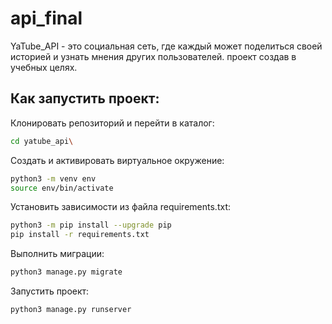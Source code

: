 # api_final
YaTube_API - это социальная сеть, где каждый может поделиться своей историей и 
узнать мнения других пользователей. 
проект создав в учебных целях. 

## Как запустить проект:
Клонировать репозиторий и перейти в каталог:

```bash
cd yatube_api\
```

Cоздать и активировать виртуальное окружение:

```bash
python3 -m venv env
source env/bin/activate
```
Установить зависимости из файла requirements.txt:
```bash
python3 -m pip install --upgrade pip
pip install -r requirements.txt
```
Выполнить миграции:
```bash
python3 manage.py migrate
```
Запустить проект:
```bash
python3 manage.py runserver
```
